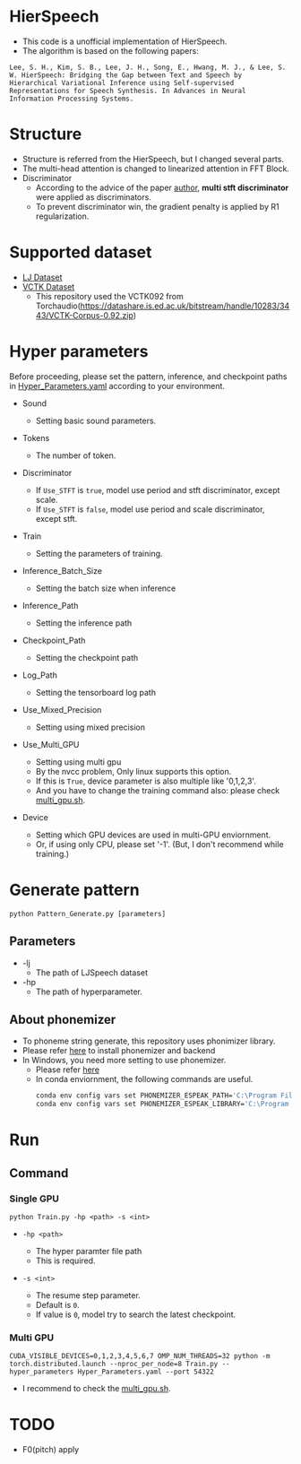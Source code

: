 # HierSpeech

* This code is a unofficial implementation of HierSpeech.
* The algorithm is based on the following papers:

```
Lee, S. H., Kim, S. B., Lee, J. H., Song, E., Hwang, M. J., & Lee, S. W. HierSpeech: Bridging the Gap between Text and Speech by Hierarchical Variational Inference using Self-supervised Representations for Speech Synthesis. In Advances in Neural Information Processing Systems.
```

# Structure
* Structure is referred from the HierSpeech, but I changed several parts.
* The multi-head attention is changed to linearized attention in FFT Block.
* Discriminator
    * According to the advice of the paper [author](https://github.com/sh-lee-prml), **multi stft discriminator** were applied as discriminators.
    * To prevent discriminator win, the gradient penalty is applied by R1 regularization.

# Supported dataset
* [LJ Dataset](https://keithito.com/LJ-Speech-Dataset/)
* [VCTK Dataset](https://datashare.ed.ac.uk/handle/10283/2651)
    * This repository used the VCTK092 from Torchaudio(https://datashare.is.ed.ac.uk/bitstream/handle/10283/3443/VCTK-Corpus-0.92.zip)

# Hyper parameters
Before proceeding, please set the pattern, inference, and checkpoint paths in [Hyper_Parameters.yaml](Hyper_Parameters.yaml) according to your environment.

* Sound
    * Setting basic sound parameters.

* Tokens
    * The number of token.

* Discriminator
    * If `Use_STFT` is `true`, model use period and stft discriminator, except scale.
    * If `Use_STFT` is `false`, model use period and scale discriminator, except stft.

* Train
    * Setting the parameters of training.

* Inference_Batch_Size
    * Setting the batch size when inference

* Inference_Path
    * Setting the inference path

* Checkpoint_Path
    * Setting the checkpoint path

* Log_Path
    * Setting the tensorboard log path

* Use_Mixed_Precision
    * Setting using mixed precision

* Use_Multi_GPU
    * Setting using multi gpu
    * By the nvcc problem, Only linux supports this option.
    * If this is `True`, device parameter is also multiple like '0,1,2,3'.
    * And you have to change the training command also: please check  [multi_gpu.sh](./multi_gpu.sh).

* Device
    * Setting which GPU devices are used in multi-GPU enviornment.
    * Or, if using only CPU, please set '-1'. (But, I don't recommend while training.)

# Generate pattern

```
python Pattern_Generate.py [parameters]
```
## Parameters
* -lj
    * The path of LJSpeech dataset
* -hp
    * The path of hyperparameter.

## About phonemizer
* To phoneme string generate, this repository uses phonimizer library.
* Please refer [here](https://bootphon.github.io/phonemizer/install.html) to install phonemizer and backend
* In Windows, you need more setting to use phonemizer.
    * Please refer [here](https://github.com/bootphon/phonemizer/issues/44)
    * In conda enviornment, the following commands are useful.
        ```bash
        conda env config vars set PHONEMIZER_ESPEAK_PATH='C:\Program Files\eSpeak NG'
        conda env config vars set PHONEMIZER_ESPEAK_LIBRARY='C:\Program Files\eSpeak NG\libespeak-ng.dll'
        ```
# Run

## Command

### Single GPU
```
python Train.py -hp <path> -s <int>
```

* `-hp <path>`
    * The hyper paramter file path
    * This is required.

* `-s <int>`
    * The resume step parameter.
    * Default is `0`.
    * If value is `0`, model try to search the latest checkpoint.

### Multi GPU
```
CUDA_VISIBLE_DEVICES=0,1,2,3,4,5,6,7 OMP_NUM_THREADS=32 python -m torch.distributed.launch --nproc_per_node=8 Train.py --hyper_parameters Hyper_Parameters.yaml --port 54322
```

* I recommend to check the [multi_gpu.sh](./multi_gpu.sh).

# TODO
* F0(pitch) apply